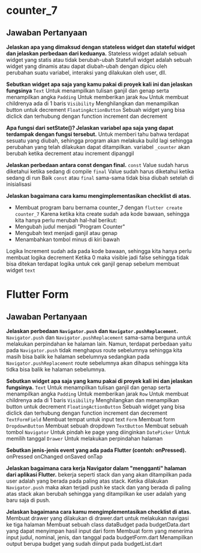 # counter_7

## Jawaban Pertanyaan

**Jelaskan apa yang dimaksud dengan stateless widget dan stateful widget dan jelaskan perbedaan dari keduanya.**
Stateless widget adalah sebuah widget yang statis atau tidak berubah-ubah
Statefull widget adalah sebuah widget yang dinamis atau dapat diubah-ubah dengan dipicu oleh perubahan suatu variabel, interaksi yang dilakukan oleh user, dll.

**Sebutkan widget apa saja yang kamu pakai di proyek kali ini dan jelaskan fungsinya**
`Text` Untuk menampilkan tulisan ganjil dan genap serta menampilkan angka
`Padding` Untuk memberikan jarak
`Row` Untuk membuat childrenya ada di 1 baris
`Visibility` Menghilangkan dan menampilkan button untuk decrement
`FloatingActionButton` Sebuah widget yang bisa diclick dan terhubung dengan function increment dan decrement

**Apa fungsi dari setState()? Jelaskan variabel apa saja yang dapat terdampak dengan fungsi tersebut.**
Untuk memberi tahu bahwa terdapat sesuatu yang diubah, sehingga program akan melakuka build lagi sehingga perubahan yang telah dilakukan dapat ditampilkan.
variabel `_counter` akan berubah ketika decrement atau increment dipanggil

**Jelaskan perbedaan antara const dengan final.**
`const` Value sudah harus diketahui ketika sedang di compile
`final` Value sudah harus diketahui ketika sedang di run
Baik `const` atau `final` sama-sama tidak bisa diubah setelah di inisialisasi

**Jelaskan bagaimana cara kamu mengimplementasikan checklist di atas.**
- Membuat program baru bernama counter_7 dengan `flutter create counter_7`
Karena ketika kita create sudah ada kode bawaan, sehingga kita hanya perlu merubah hal-hal berikut:
- Mengubah judul menjadi "Program Counter"
- Mengubah text menjadi ganjil atau genap
- Menambahkan tombol minus di kiri bawah

Logika Increment sudah ada pada kode bawaan, sehingga kita hanya perlu membuat logika decrement
Ketika 0 maka visible jadi false sehingga tidak bisa ditekan
terdapat logika untuk cek ganjil genap sebelum membuat widget `text`

# Flutter Form

## Jawaban Pertanyaan

**Jelaskan perbedaan `Navigator.push` dan `Navigator.pushReplacement`.**
`Navigator.push` dan `Navigator.pushReplacement` sama-sama berguna untuk melakukan perpindahan ke halaman lain. Namun, terdapat perbedaan yaitu pada `Navigator.push` tidak menghapus route sebelumnya sehingga kita masih bisa balik ke halaman sebelumnya sedangkan pada `Navigator.pushReplacement` route sebelumnya akan dihapus sehingga kita tidka bisa balik ke halaman sebelumnya.

**Sebutkan widget apa saja yang kamu pakai di proyek kali ini dan jelaskan fungsinya.**
`Text` Untuk menampilkan tulisan ganjil dan genap serta menampilkan angka
`Padding` Untuk memberikan jarak
`Row` Untuk membuat childrenya ada di 1 baris
`Visibility` Menghilangkan dan menampilkan button untuk decrement
`FloatingActionButton` Sebuah widget yang bisa diclick dan terhubung dengan function increment dan decrement
`TextFormField` Membuat tempat untuk input text
`Form` Membuat form
`DropdownButton` Membuat sebuah dropdown
`TextButton` Membuat sebuah tombol
`Navigator` Untuk pindah ke page yang diinginkan
`DatePicker` Untuk memilih tanggal
`Drawer` Untuk melakukan perpindahan halaman

**Sebutkan jenis-jenis event yang ada pada Flutter (contoh: onPressed).**
onPressed
onChanged
onSaved
onTap

**Jelaskan bagaimana cara kerja Navigator dalam "mengganti" halaman dari aplikasi Flutter.**
bekerja seperti stack dan yang akan ditampilkan pada user adalah yang berada pada paling atas stack. Ketika dilakukan `Navigator.push` maka akan terjadi push ke stack dan yang berada di paling atas stack akan berubah sehingga yang ditampilkan ke user adalah yang baru saja di push.

**Jelaskan bagaimana cara kamu mengimplementasikan checklist di atas.**
Membuat drawer yang dilakukan di drawer.dart untuk melakukan navigasi ke tiga halaman
Membuat sebuah class dataBudget pada budgetData.dart yang dapat menyimpan hasil input dari form
Membuat form yang menerima input judul, nominal, jenis, dan tanggal pada budgetForm.dart
Menampilkan output berupa budget yang sudah diinput pada budgetList.dart


